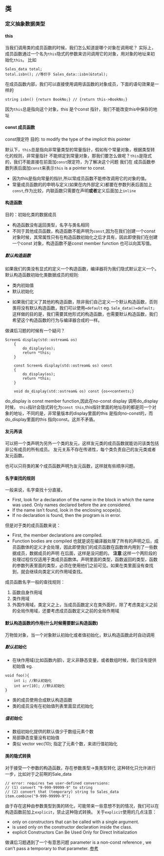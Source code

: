 ## 类

### 定义抽象数据类型

#### this 
当我们调用类的成员函数的时候，我们怎么知道是哪个对象在调用呢？
实际上，成员函数通过一个名为`this`隐式的参数来访问调用它的对象，用对象的地址来初始化`this`。
比如
```
Sales_data total;
total.isbn(); //等价于 Sales_data::isbn(&total);
``` 
在成员函数内部，我们可以直接使用调用该函数的对象成员，下面的语句效果是一样的
```
string isbn() {return BookNo;} // {return this->BookNo;}
```
因为`this`总是指向这个对象，this 是个const 指针，我们不能改变this中保存的地址

#### const 成员函数
const限定符 目的: to modify the type of the implicit this pointer

默认下，`this`总是指向非常量类型的常量指针，假如有个常量对象，根据类型转化的规则，非常量指针
不能绑定到常量对象，那我们要怎么做呢？`this`是隐式的，我们不能直接在前面加`const`限定符，为了解决这个问题
我们在 成员函数参数列表后面加`const`来表示`this` is a pointer to const.

* 因为this是指向常量的指针,所以常成员函数不能修改调用它的对象的值。
* 常量成员函数的的申明与定义(如果在内外部定义)都要在参数列表后面加上`const`,作为比较，内联函数只需要在声明**或者**定义后面加上`inline`

#### 构造函数
目的：初始化类的数据成员
* 构造函数没有返回类型，名字与类名相同
* 不同于其他成员函数，构造函数不能声明为`const`,因为在我们创建一个const对象时候，其常属性只有在构造函数初始化之后才具有，因此即使我们在创建一个const 对象，构造函数不是const member function 也可以向其写值。

##### 默认构造函数
如果我们的类没有显式的定义一个构造函数，编译器将为我们隐式默认定义一个。默认构造函数初始化类数据成员的规则:
- 类内初始值
- 默认初始化

* 如果我们定义了其他的构造函数，除非我们自己定义一个默认构造函数，否则类将没有默认构造函数，我们可以使用`=default`
eg. `Sale_data()=default;`这样做的目的是，我们需要其他形式的构造函数，也需要默认构造函数，我们希望这个构造函数的行为与编译器合成的一样。


做课后习题的时候有一个疑问？
```
Screen& display(std::ostream& os)
    {
        do_display(os);
        return *this;
    }

    const Screen& display(std::ostream& os) const
    {
        do_display(os);
        return *this;
    }

    void do_display(std::ostream& os) const {os<<contents;}
```
do_display is const member function,因此在no-const display 调用do_display时候，
`this`指针会隐式转化为`const this`,this指针里面的地址存的都是同一个对象的地址，不同的是，非常量版本的display里面的this 是指向no-const的，而do_display里面的this 指向const。这并不矛盾。

#### 友元再谈
可以把一个类声明为另外一个类的友元，这样友元类的成员函数就能访问该类包括非公有成员的所有成员。
友元关系不存在传递性，每个类负责自己的友元类或者友元函数。

也可以只将类的某个成员函数声明为友元函数，这样就有些顺序问题。

#### 名字查找的规则
一般来说，名字查找十分直接，
-  First, look for a declaration of the name in the block in which the name was
used. Only names declared before the  are considered.
-  If the name isn’t found, look in the enclosing scope(s).
-  If no declaration is found, then the program is in error.

但是对于类的成员函数来说：
- First, the member declarations are compiled.
- Function bodies are compiled
也就是说在编译器处理了所有的声明之后，成员函数体的定义才会处理，因此即使我们的成员函数在函数体内用到了一些数据成员，数据成员的声明
在后面，这样是没问题的。
**注意**:这样一个两阶段的处理过程仅仅适用于类成员函数体。声明里面的类型，函数返回的类型，函数的参数列表里面的类型，必须在使用他们之前可见。如果在类里面没有查找到，就会继续向类定义的作用域查找。

成员函数名字一般的查找规则：
1. 函数自身作用域
2. 类作用域
3. 外围作用域，类定义之上，当成员函数定义在类外面时，除了考虑类定义之前的全局作用域，还要考虑成员函数定义之前的全局作用域

#### 默认构造函数的作用(什么时候需要默认构造函数)
万物皆对象，当一个对象默认初始化或者值初始化，默认构造函数此时自动调用

##### 默认初始化
- 在块作用域(比如函数内部)，定义非静态变量，或者数组时候，我们没有提供初始值 eg.
```
void foo(){
    int i; //默认初始化
    int arr[10]; //默认初始化
}
```
- 类的成员使用合成默认构造函数
- 类的成员没有在初始值列表里面显式初始化

##### 值初始化
- 数组初始化提供的默认值少于数组元素个数
- 局部静态变量没有初始值
- 类似 vector<int> vec(10);  指定了元素个数，来进行值初始化


#### 类的隐式转换
对于接受一个参数的构造函数，存在参数类型->类类型转化
这种转化只允许进行一步，比如对于之前啊的Sale_data
```
// error: requires two user-defined conversions:
// (1) convert "9-999-99999-9" to string
// (2) convert that (temporary) string to Sales_data
item.combine("9-999-99999-9");
```
由于存在这种由参数类型到类的转化，可能带来一些意想不到的情况，我们可以在构造函数前加上`explicit`，禁止这种隐式转换。
关于`explicit`使用的几点注意：
-  only on constructors that can be called with
a single argument. 
- is used only on the constructor declaration inside
the class.
- explicit Constructors Can Be Used Only for Direct Initialization

做课后习题遇到了一个有意思问题
parameter is a non-const reference , we can't pass a temporary to that parameter.
[参考](https://stackoverflow.com/questions/1565600/how-come-a-non-const-reference-cannot-bind-to-a-temporary-object/1565811#1565811)